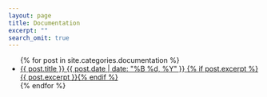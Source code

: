 ```yaml
---
layout: page
title: Documentation
excerpt: ""
search_omit: true
---
```


<ul class="post-list">
{% for post in site.categories.documentation %} 
  <li>
    <article>
      <a href="{{ site.url }}{{ site.baseurl }}{{ post.url }}">
        {{ post.title }} 
        <span class="entry-date">
          <time datetime="{{ post.date | date_to_xmlschema }}">{{ post.date | date: "%B %d, %Y" }}</time>
        </span>
        {% if post.excerpt %}<span class="excerpt">{{ post.excerpt }}</span>{% endif %}
      </a>
    </article>
  </li>
{% endfor %}
</ul>
